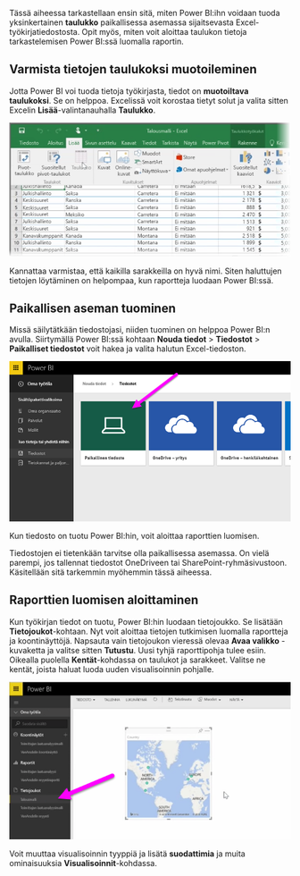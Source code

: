 Tässä aiheessa tarkastellaan ensin sitä, miten Power BI:ihn voidaan tuoda yksinkertainen **taulukko** paikallisessa asemassa sijaitsevasta Excel-työkirjatiedostosta. Opit myös, miten voit aloittaa taulukon tietoja tarkastelemisen Power BI:ssä luomalla raportin.

## <a name="make-sure-your-data-is-formatted-as-a-table"></a>Varmista tietojen taulukoksi muotoileminen
Jotta Power BI voi tuoda tietoja työkirjasta, tiedot on **muotoiltava taulukoksi**. Se on helppoa. Excelissä voit korostaa tietyt solut ja valita sitten Excelin **Lisää**-valintanauhalla **Taulukko**.

![](media/5-2-upload-excel/5-2_1.png)

Kannattaa varmistaa, että kaikilla sarakkeilla on hyvä nimi. Siten haluttujen tietojen löytäminen on helpompaa, kun raportteja luodaan Power BI:ssä.

## <a name="import-from-a-local-drive"></a>Paikallisen aseman tuominen
Missä säilytätkään tiedostojasi, niiden tuominen on helppoa Power BI:n avulla. Siirtymällä Power BI:ssä kohtaan **Nouda tiedot** > **Tiedostot** > **Paikalliset tiedostot** voit hakea ja valita halutun Excel-tiedoston.

![](media/5-2-upload-excel/5-2_2.png)

Kun tiedosto on tuotu Power BI:hin, voit aloittaa raporttien luomisen.

Tiedostojen ei tietenkään tarvitse olla paikallisessa asemassa. On vielä parempi, jos tallennat tiedostot OneDriveen tai SharePoint-ryhmäsivustoon. Käsitellään sitä tarkemmin myöhemmin tässä aiheessa.

## <a name="start-creating-reports"></a>Raporttien luomisen aloittaminen
Kun työkirjan tiedot on tuotu, Power BI:hin luodaan tietojoukko. Se lisätään **Tietojoukot**-kohtaan. Nyt voit aloittaa tietojen tutkimisen luomalla raportteja ja koontinäyttöjä. Napsauta vain tietojoukon vieressä olevaa **Avaa valikko** -kuvaketta ja valitse sitten **Tutustu**. Uusi tyhjä raporttipohja tulee esiin. Oikealla puolella **Kentät**-kohdassa on taulukot ja sarakkeet. Valitse ne kentät, joista haluat luoda uuden visualisoinnin pohjalle.

![](media/5-2-upload-excel/5-2_3.png)

Voit muuttaa visualisoinnin tyyppiä ja lisätä **suodattimia** ja muita ominaisuuksia **Visualisoinnit**-kohdassa.

